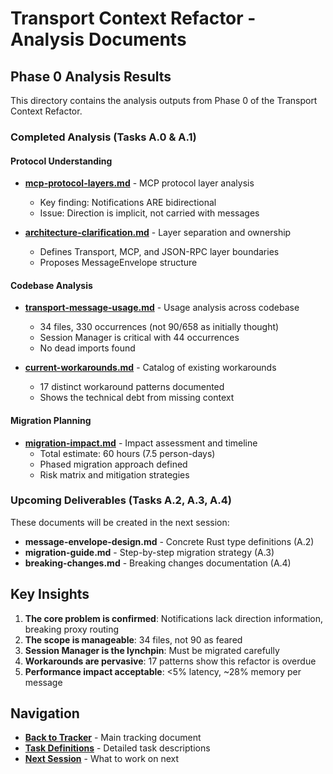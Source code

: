 # Transport Context Refactor - Analysis Documents

## Phase 0 Analysis Results

This directory contains the analysis outputs from Phase 0 of the Transport Context Refactor.

### Completed Analysis (Tasks A.0 & A.1)

#### Protocol Understanding
- **[mcp-protocol-layers.md](mcp-protocol-layers.md)** - MCP protocol layer analysis
  - Key finding: Notifications ARE bidirectional
  - Issue: Direction is implicit, not carried with messages
  
- **[architecture-clarification.md](architecture-clarification.md)** - Layer separation and ownership
  - Defines Transport, MCP, and JSON-RPC layer boundaries
  - Proposes MessageEnvelope structure

#### Codebase Analysis  
- **[transport-message-usage.md](transport-message-usage.md)** - Usage analysis across codebase
  - 34 files, 330 occurrences (not 90/658 as initially thought)
  - Session Manager is critical with 44 occurrences
  - No dead imports found
  
- **[current-workarounds.md](current-workarounds.md)** - Catalog of existing workarounds
  - 17 distinct workaround patterns documented
  - Shows the technical debt from missing context

#### Migration Planning
- **[migration-impact.md](migration-impact.md)** - Impact assessment and timeline
  - Total estimate: 60 hours (7.5 person-days)
  - Phased migration approach defined
  - Risk matrix and mitigation strategies

### Upcoming Deliverables (Tasks A.2, A.3, A.4)

These documents will be created in the next session:

- **message-envelope-design.md** - Concrete Rust type definitions (A.2)
- **migration-guide.md** - Step-by-step migration strategy (A.3)
- **breaking-changes.md** - Breaking changes documentation (A.4)

## Key Insights

1. **The core problem is confirmed**: Notifications lack direction information, breaking proxy routing
2. **The scope is manageable**: 34 files, not 90 as feared
3. **Session Manager is the lynchpin**: Must be migrated carefully
4. **Workarounds are pervasive**: 17 patterns show this refactor is overdue
5. **Performance impact acceptable**: <5% latency, ~28% memory per message

## Navigation

- **[Back to Tracker](../transport-context-tracker.md)** - Main tracking document
- **[Task Definitions](../tasks/)** - Detailed task descriptions
- **[Next Session](../../../../NEXT_SESSION_PROMPT.md)** - What to work on next